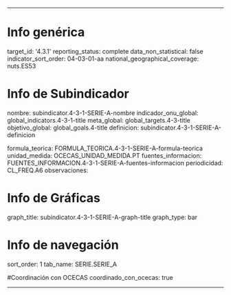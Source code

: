 ---

# Info genérica
target_id: '4.3.1'
reporting_status: complete
data_non_statistical: false
indicator_sort_order: 04-03-01-aa
national_geographical_coverage: nuts.ES53

# Info de Subindicador
nombre: subindicator.4-3-1-SERIE-A-nombre
indicador_onu_global: global_indicators.4-3-1-title
meta_global: global_targets.4-3-title
objetivo_global: global_goals.4-title
definicion: subindicator.4-3-1-SERIE-A-definicion

formula_teorica: FORMULA_TEORICA.4-3-1-SERIE-A-formula-teorica
unidad_medida: OCECAS_UNIDAD_MEDIDA.PT
fuentes_informacion: FUENTES_INFORMACION.4-3-1-SERIE-A-fuentes-informacion
periodicidad: CL_FREQ.A6
observaciones:

# Info de Gráficas
graph_title: subindicator.4-3-1-SERIE-A-graph-title
graph_type: bar

# Info de navegación
sort_order: 1
tab_name: SERIE.SERIE_A

#Coordinación con OCECAS
coordinado_con_ocecas: true

---